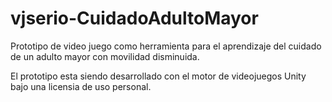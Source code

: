 # vjserio-CuidadoAdultoMayor
Prototipo de video juego como herramienta para el aprendizaje del cuidado de un adulto mayor con movilidad disminuida.

El prototipo esta siendo desarrollado con el motor de videojuegos Unity bajo una licensia de uso personal.
